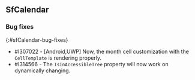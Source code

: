 ## SfCalendar

### Bug fixes
{:#sfCalendar-bug-fixes}

* \#I307022 - [Android,UWP] Now, the month cell customization with the `CellTemplate` is rendering properly.
* \#I314566 - The `IsInAccessibleTree` property will now work on dynamically changing.
